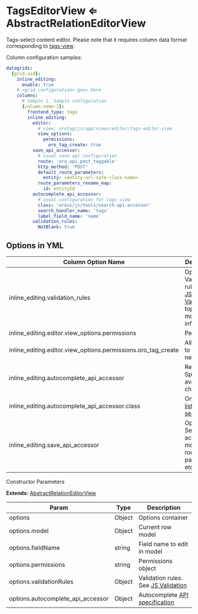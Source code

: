 # TagsEditorView ⇐ AbstractRelationEditorView

Tags-select content editor. Please note that it requires column data format
corresponding to [tags-view](tags-view.md#bundle-docs-platform-tag-bundle-tag-view).

Column configuration samples:

```yaml
datagrids:
  {grid-uid}:
    inline_editing:
      enable: true
    # <grid configuration> goes here
    columns:
      # Sample 1. Sample configuration
      {column-name-1}:
        frontend_type: tags
        inline_editing:
          editor:
            # view: orotag/js/app/views/editor/tags-editor-view
            view_options:
              permissions:
                oro_tag_create: true
          save_api_accessor:
            # usual save api configuration
            route: 'oro_api_post_taggable'
            http_method: 'POST'
            default_route_parameters:
              entity: <entity-url-safe-class-name>
            route_parameters_rename_map:
              id: entityId
          autocomplete_api_accessor:
            # usual configuration for tags view
            class: 'oroui/js/tools/search-api-accessor'
            search_handler_name: 'tags'
            label_field_name: 'name'
          validation_rules:
            NotBlank: true
```

## Options in YML

| Column Option Name                                            | Description                                                                                                                                                                      |
|---------------------------------------------------------------|----------------------------------------------------------------------------------------------------------------------------------------------------------------------------------|
| inline_editing.validation_rules                               | Optional. Validation rules. See [JS Validation](../FormBundle/js-validation.md#bundle-docs-platform-form-bundle-js-validation-server-side-validation) topic for more information |
| inline_editing.editor.view_options.permissions                | Permissions                                                                                                                                                                      |
| inline_editing.editor.view_options.permissions.oro_tag_create | Allows user to create new tag                                                                                                                                                    |
| inline_editing.autocomplete_api_accessor                      | Required. Specifies available choices                                                                                                                                            |
| inline_editing.autocomplete_api_accessor.class                | One of the [list of search APIs](../FormBundle/search-apis.md#bundle-docs-platform-form-bundle-search-apis)                                                                      |
| inline_editing.save_api_accessor                              | Optional. Sets accessor module, route, parameters etc.                                                                                                                           |

Constructor Parameters

**Extends:** [AbstractRelationEditorView](../FormBundle/editor/abstract-relation-editor-view.md#bundle-docs-platform-form-bundle-abstract-relation-editor-view)

| Param                             | Type   | Description                                                                                                                                 |
|-----------------------------------|--------|---------------------------------------------------------------------------------------------------------------------------------------------|
| options                           | Object | Options container                                                                                                                           |
| options.model                     | Object | Current row model                                                                                                                           |
| options.fieldName                 | string | Field name to edit in model                                                                                                                 |
| options.permissions               | string | Permissions object                                                                                                                          |
| options.validationRules           | Object | Validation rules. See [JS Validation](../FormBundle/js-validation.md#bundle-docs-platform-form-bundle-js-validation-server-side-validation) |
| options.autocomplete_api_accessor | Object | Autocomplete [API specification](../FormBundle/search-apis.md#bundle-docs-platform-form-bundle-search-apis)                                 |
